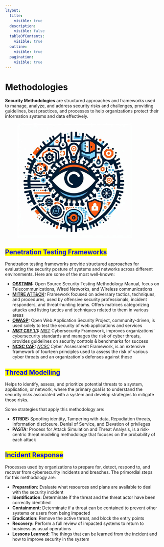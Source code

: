 ```yaml
---
layout:
  title:
    visible: true
  description:
    visible: false
  tableOfContents:
    visible: true
  outline:
    visible: true
  pagination:
    visible: true
---
```


# Methodologies

**Security Methodologies** are structured approaches and frameworks used to manage, analyze, and address security risks and challenges, providing guidelines, best practices, and processes to help organizations protect their information systems and data effectively.

<figure><img src="../../.gitbook/assets/image (8) (1).png" alt="" width="375"><figcaption></figcaption></figure>

## <mark style="color:blue;">Penetration Testing Frameworks</mark>

Penetration testing frameworks provide structured approaches for evaluating the security posture of systems and networks across different environments. Here are some of the most well-known:

* [**OSSTMM**](https://www.isecom.org/OSSTMM.3.pdf)**:** Open Source Security Testing Methodology Manual, focus on Telecommunications, Wired Networks, and Wireless communications
* [**MITRE ATT\&CK**](https://attack.mitre.org)**:** Framework focused on adversary tactics, techniques, and procedures, used by offensive security professionals, incident responders, and threat-hunting teams. Offers matrices categorizing attacks and listing tactics and techniques related to them in various areas
* [**OWASP**](https://owasp.org/)**:** Open Web Application Security Project, community-driven, is used solely to test the security of web applications and services
* [_**NIST**_**&#x20;CSF 1.1**](https://www.nist.gov/cyberframework/csf-11-archive)**:** [_NIST_](https://www.nist.gov/) Cybersecurity Framework, improves organizations' cybersecurity standards and manages the risk of cyber threats, provides guidelines on security controls & benchmarks for success
* [**NCSC CAF**](https://www.ncsc.gov.uk/collection/cyber-assessment-framework)**:** [_NCSC_](https://www.ncsc.gov.uk/) Cyber Assessment Framework, is an extensive framework of fourteen principles used to assess the risk of various cyber threats and an organization's defenses against these

## <mark style="color:blue;">Thread Modelling</mark>

Helps to identify, assess, and prioritize potential threats to a system, application, or network, where the primary goal is to understand the security risks associated with a system and develop strategies to mitigate those risks.

Some strategies that apply this methodology are:

* **STRIDE:** Spoofing identity, Tampering with data, Repudiation threats, Information disclosure, Denial of Service, and Elevation of privileges
* **PASTA:** Process for Attack Simulation and Threat Analysis, is a risk-centric threat modeling methodology that focuses on the probability of each attack

## <mark style="color:blue;">Incident Response</mark>

Processes used by organizations to prepare for, detect, respond to, and recover from cybersecurity incidents and breaches. The primordial steps for this methodology are:

* **Preparation:** Evaluate what resources and plans are available to deal with the security incident
* **Identification:** Determinate if the threat and the threat actor have been correctly identified
* **Containment:** Determinate if a threat can be contained to prevent other systems or users from being impacted
* **Eradication:** Remove the active threat, and block the entry points
* **Recovery:** Perform a full review of impacted systems to return to business as usual operations&#x20;
* **Lessons Learned:** The things that can be learned from the incident and how to improve security in the system
